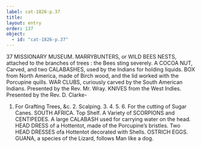 ```yaml
---
label: cat-1826-p.37
title: 
layout: entry
order: 137
object:
  - id: "cat-1826-p.37"
---
```


37
MISSIONARY MUSEUM.
MARRYBUNTERS, or WILD BEES NESTS, attached
to the branches of trees : the Bees sting severely.
A COCOA NUT, Carved, and two CALABASHES, used
by the Indians for holding liquids.
BOX from North America, made of Birch wood, and the lid
worked with the Porcupine quills.
WAR CLUBS, curiously carved by the South American
Indians.
Presented by the Rev. Mr. Wray.
KNIVES from the West Indies.
Presented by the Rev. D. Clarke-
1. For Grafting Trees, &c. 2. Scalping. 3. 4. 5. 6.
For the cutting of Sugar Canes.
SOUTH AFRICA.
Top Shelf.
A Variety of SCORPIONS and CENTIPEDES.
A large CALABASH used for carrying water on the head.
HEAD DRESS of a Hottentot, made of the Porcupine’s
bristles.
Two HEAD DRESSES ofa Hottentot decorated with Shells.
OSTRICH EGGS.
GUANA, a species of the Lizard, follows Man like a dog.